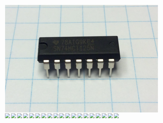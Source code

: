 
<img src="https://github.com/topherCantrell/oreoboard/blob/master/art/construct01.jpg">

<img src="(https://github.com/topherCantrell/oreoboard/blob/master/art/construct01.jpg">

<img src="(https://github.com/topherCantrell/oreoboard/blob/master/art/construct02.jpg">

<img src="(https://github.com/topherCantrell/oreoboard/blob/master/art/construct03.jpg">

<img src="(https://github.com/topherCantrell/oreoboard/blob/master/art/construct04.jpg">

<img src="(https://github.com/topherCantrell/oreoboard/blob/master/art/construct05.jpg">

<img src="(https://github.com/topherCantrell/oreoboard/blob/master/art/construct06.jpg">

<img src="(https://github.com/topherCantrell/oreoboard/blob/master/art/construct07.jpg">

<img src="(https://github.com/topherCantrell/oreoboard/blob/master/art/construct08.jpg">

<img src="(https://github.com/topherCantrell/oreoboard/blob/master/art/construct09.jpg">

<img src="(https://github.com/topherCantrell/oreoboard/blob/master/art/construct10.jpg">

<img src="(https://github.com/topherCantrell/oreoboard/blob/master/art/construct11.jpg">

<img src="(https://github.com/topherCantrell/oreoboard/blob/master/art/construct12.jpg">

<img src="(https://github.com/topherCantrell/oreoboard/blob/master/art/construct13.jpg">

<img src="(https://github.com/topherCantrell/oreoboard/blob/master/art/construct14.jpg">

<img src="(https://github.com/topherCantrell/oreoboard/blob/master/art/construct15.jpg">

<img src="(https://github.com/topherCantrell/oreoboard/blob/master/art/construct16.jpg">

<img src="(https://github.com/topherCantrell/oreoboard/blob/master/art/construct17.jpg">

<img src="(https://github.com/topherCantrell/oreoboard/blob/master/art/construct18.jpg">

<img src="(https://github.com/topherCantrell/oreoboard/blob/master/art/construct19.jpg">
